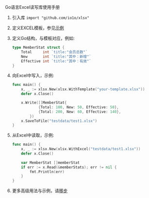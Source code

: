 Go语言Excel读写库使用手册

1. 引入库 `import "github.com/io1o/xlsx"`
1. 定义EXCEL模板，参见[示例](https://github.com/io1o/xlsx/blob/master/testdata/template.xlsx)
1. 定义Go结构，与模板对应，例如:

    ```go
    type MemberStat struct {
        Total     int `title:"会员总数"`
        New       int `title:"其中：新增"`
        Effective int `title:"其中：有效"`
    }
    ```

1. 向Excel中写入，示例:

    ```go
    func main() {
        x, _ := xlsx.New(xlsx.WithTemplate("your-template.xlsx"))
        defer x.Close()
    
        x.Write([]MemberStat{
                {Total: 100, New: 50, Effective: 50},
                {Total: 200, New: 60, Effective: 140},
            })
        x.SaveToFile("testdata/test1.xlsx")
    }
    ```

1. 从Excel中读取，示例:

    ```go
    func main() {
        x, _ := xlsx.New(xlsx.WithExcel("testdata/test1.xlsx"))
        defer x.Close()
        
        var MemberStat []memberStat
        if err := x.Read(&memberStats); err != nil {
            fmt.Println(err)
        }
    }
    ```


1. 更多高级用法与示例，请[移步](https://github.com/io1o/xlsx)
